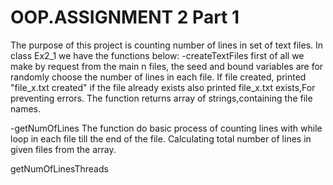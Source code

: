 # OOP.ASSIGNMENT 2 Part 1
The purpose of this project is counting number of lines in set of text files.
In class Ex2_1 we have the functions below:
-createTextFiles
first of all we make by request from the main n files, the seed and bound variables are for randomly choose the number of lines in each file. If file created, printed "file_x.txt created" if the file already exists also printed file_x.txt exists,For preventing errors.
The function returns array of strings,containing the file names.

-getNumOfLines
The function do basic process of counting lines with while loop in each file till the end of the file. Calculating total number of lines in given files from the array.

getNumOfLinesThreads
